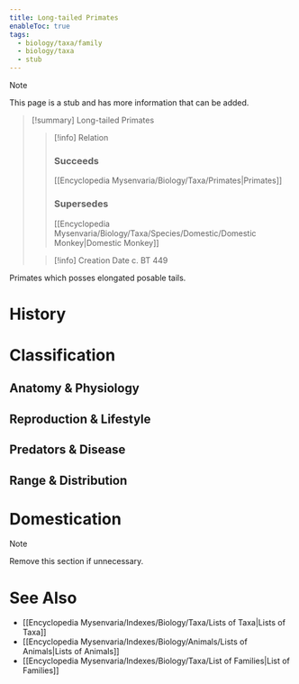 ```yaml
---
title: Long-tailed Primates
enableToc: true
tags:
  - biology/taxa/family
  - biology/taxa
  - stub
---
```


> [!note]
> This page is a stub and has more information that can be added.

> [!summary] Long-tailed Primates
> > [!info] Relation
> > ### Succeeds
> > [[Encyclopedia Mysenvaria/Biology/Taxa/Primates|Primates]]
> > ### Supersedes
> > [[Encyclopedia Mysenvaria/Biology/Taxa/Species/Domestic/Domestic Monkey|Domestic Monkey]]
>
> > [!info] Creation Date
> > c. BT 449

Primates which posses elongated posable tails.
# History

# Classification
## Anatomy & Physiology

## Reproduction & Lifestyle

## Predators & Disease

## Range & Distribution

# Domestication

> [!note]
> Remove this section if unnecessary.
# See Also
- [[Encyclopedia Mysenvaria/Indexes/Biology/Taxa/Lists of Taxa|Lists of Taxa]]
- [[Encyclopedia Mysenvaria/Indexes/Biology/Animals/Lists of Animals|Lists of Animals]]
- [[Encyclopedia Mysenvaria/Indexes/Biology/Taxa/List of Families|List of Families]]